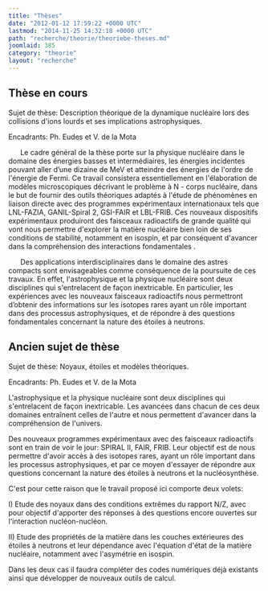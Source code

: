 ```yaml
---
title: "Thèses"
date: "2012-01-12 17:59:22 +0000 UTC"
lastmod: "2014-11-25 14:32:18 +0000 UTC"
path: "recherche/theorie/theoriebe-theses.md"
joomlaid: 385
category: "theorie"
layout: "recherche"
---
```

**Thèse en cours**
------------------

Sujet de thèse: Description théorique de la dynamique nucléaire lors des collisions d'ions lourds et ses implications astrophysiques.

Encadrants: Ph. Eudes et V. de la Mota

      Le cadre général de la thèse porte sur la physique nucléaire dans le domaine des énergies basses et intermédiaires, les énergies incidentes pouvant aller d’une dizaine de MeV et atteindre des énergies de l'ordre de l'énergie de Fermi. Ce travail consistera essentiellement en l'élaboration de modèles microscopiques décrivant le problème à N - corps nucléaire, dans le but de fournir des outils théoriques adaptés à l'étude de phénomènes en liaison directe avec des programmes expérimentaux internationaux tels que LNL-FAZIA, GANIL-Spiral 2, GSI-FAIR et LBL-FRIB. Ces nouveaux dispositifs expérimentaux produiront des faisceaux radioactifs de grande qualité qui vont nous permettre d'explorer la matière nucléaire bien loin de ses conditions de stabilité, notamment en isospin, et par conséquent d'avancer dans la compréhension des interactions fondamentales .

      Des applications interdisciplinaires dans le domaine des astres compacts sont envisageables comme conséquence de la poursuite de ces travaux. En effet, l'astrophysique et la physique nucléaire sont deux disciplines qui s'entrelacent de façon inextricable. En particulier, les expériences avec les nouveaux faisceaux radioactifs nous permettront d’obtenir des informations sur les isotopes rares ayant un rôle important dans des processus astrophysiques, et de répondre à des questions fondamentales concernant la nature des étoiles à neutrons.

**Ancien sujet de thèse**
-------------------------

Sujet de thèse: Noyaux, étoiles et modèles théoriques.

Encadrants: Ph. Eudes et V. de la Mota

L'astrophysique et la physique nucléaire sont deux disciplines qui s'entrelacent de façon inextricable. Les avancées dans chacun de ces deux domaines entraînent celles de l'autre et nous permettent d'avancer dans la compréhension de l'univers.

Des nouveaux programmes expérimentaux avec des faisceaux radioactifs sont en train de voir le jour: SPIRAL II, FAIR, FRIB. Leur objectif est de nous permettre d'avoir accès à des isotopes rares, ayant un rôle important dans les processus astrophysiques, et par ce moyen d'essayer de répondre aux questions concernant la nature des étoiles à neutrons et la nucléosynthèse.

C'est pour cette raison que le travail proposé ici comporte deux volets:

I) Etude des noyaux dans des conditions extrêmes du rapport N/Z, avec pour objectif d'apporter des réponses à des questions encore ouvertes sur l'interaction nucléon-nucléon.

II) Etude des propriétés de la matière dans les couches extérieures des étoiles à neutrons et leur dépendance avec l'équation d'état de la matière nucléaire, notamment avec l'asymétrie en isospin.

Dans les deux cas il faudra compléter des codes numériques déjà existants ainsi que développer de nouveaux outils de calcul.
